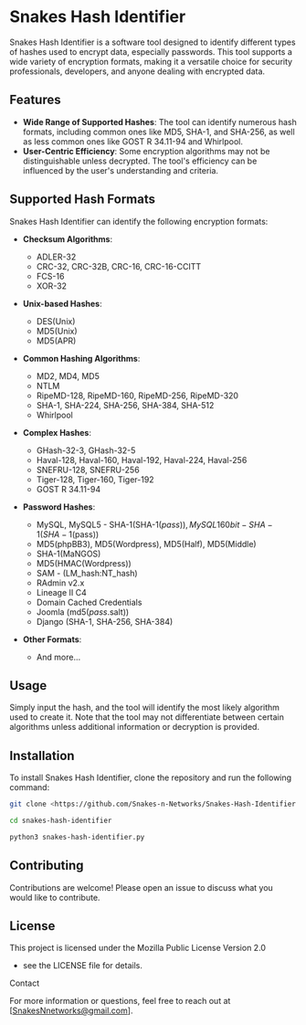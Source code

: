 # Snakes Hash Identifier

Snakes Hash Identifier is a software tool designed to identify different types of hashes used to encrypt data, especially passwords. This tool supports a wide variety of encryption formats, making it a versatile choice for security professionals, developers, and anyone dealing with encrypted data.

## Features

- **Wide Range of Supported Hashes**: The tool can identify numerous hash formats, including common ones like MD5, SHA-1, and SHA-256, as well as less common ones like GOST R 34.11-94 and Whirlpool.
- **User-Centric Efficiency**: Some encryption algorithms may not be distinguishable unless decrypted. The tool's efficiency can be influenced by the user's understanding and criteria.

## Supported Hash Formats

Snakes Hash Identifier can identify the following encryption formats:

- **Checksum Algorithms**: 
  - ADLER-32
  - CRC-32, CRC-32B, CRC-16, CRC-16-CCITT
  - FCS-16
  - XOR-32

- **Unix-based Hashes**:
  - DES(Unix)
  - MD5(Unix)
  - MD5(APR)

- **Common Hashing Algorithms**:
  - MD2, MD4, MD5
  - NTLM
  - RipeMD-128, RipeMD-160, RipeMD-256, RipeMD-320
  - SHA-1, SHA-224, SHA-256, SHA-384, SHA-512
  - Whirlpool

- **Complex Hashes**:
  - GHash-32-3, GHash-32-5
  - Haval-128, Haval-160, Haval-192, Haval-224, Haval-256
  - SNEFRU-128, SNEFRU-256
  - Tiger-128, Tiger-160, Tiger-192
  - GOST R 34.11-94

- **Password Hashes**:
  - MySQL, MySQL5 - SHA-1(SHA-1($pass)), MySQL 160bit - SHA-1(SHA-1($pass))
  - MD5(phpBB3), MD5(Wordpress), MD5(Half), MD5(Middle)
  - SHA-1(MaNGOS)
  - MD5(HMAC(Wordpress))
  - SAM - (LM_hash:NT_hash)
  - RAdmin v2.x
  - Lineage II C4
  - Domain Cached Credentials
  - Joomla (md5($pass.$salt))
  - Django (SHA-1, SHA-256, SHA-384)

- **Other Formats**:
  - And more…

## Usage

Simply input the hash, and the tool will identify the most likely algorithm used to create it. Note that the tool may not differentiate between certain algorithms unless additional information or decryption is provided.

## Installation

To install Snakes Hash Identifier, clone the repository and run the following command:

```bash
git clone <https://github.com/Snakes-n-Networks/Snakes-Hash-Identifier.git>
```
```bash
cd snakes-hash-identifier
```
```bash
python3 snakes-hash-identifier.py
```
## Contributing

Contributions are welcome! Please open an issue to discuss what you would like to contribute.

## License

This project is licensed under the Mozilla Public License Version 2.0
 - see the LICENSE file for details.

Contact

For more information or questions, feel free to reach out at [SnakesNnetworks@gmail.com].